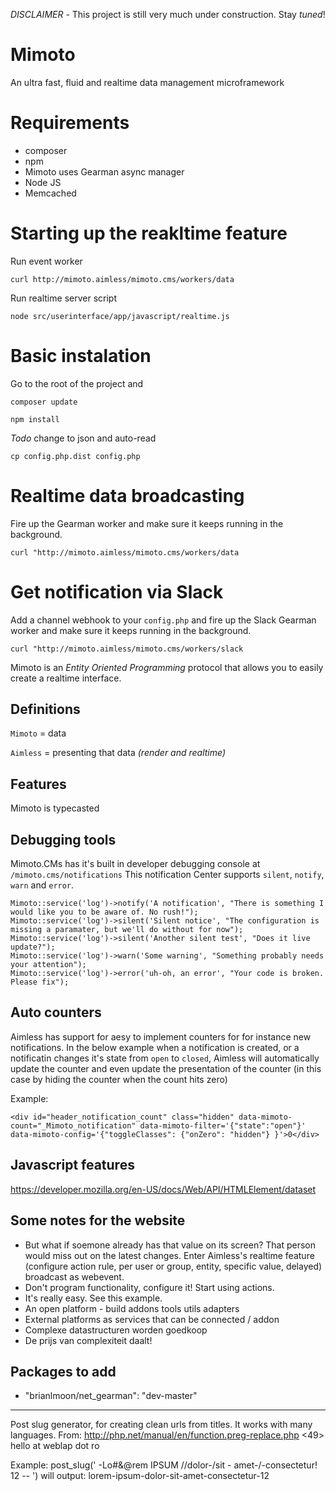 *DISCLAIMER* - This project is still very much under construction. Stay _tuned_!


# Mimoto
An ultra fast, fluid and realtime data management microframework 


# Requirements

- composer
- npm
- Mimoto uses Gearman async manager 
- Node JS
- Memcached

# Starting up the reakltime feature

Run event worker
```
curl http://mimoto.aimless/mimoto.cms/workers/data
```

Run realtime server script
```
node src/userinterface/app/javascript/realtime.js
```



# Basic instalation

Go to the root of the project and  

```
composer update
```

```
npm install
```


*Todo* change to json and auto-read

```
cp config.php.dist config.php
```


# Realtime data broadcasting

Fire up the Gearman worker and make sure it keeps running in the background.

```
curl "http://mimoto.aimless/mimoto.cms/workers/data
```

# Get notification via Slack 

Add a channel webhook to your `config.php` and fire up the Slack Gearman worker and make sure it keeps running in the background.

```
curl "http://mimoto.aimless/mimoto.cms/workers/slack
```








Mimoto is an _Entity Oriented Programming_ protocol that allows you to easily create a realtime interface.


## Definitions

`Mimoto` = data

`Aimless` = presenting that data _(render and realtime)_


## Features

Mimoto is typecasted


## Debugging tools

Mimoto.CMs has it's built in developer debugging console at `/mimoto.cms/notifications`
This notification Center supports `silent`, `notify`, `warn` and `error`. 

```
Mimoto::service('log')->notify('A notification', "There is something I would like you to be aware of. No rush!");
Mimoto::service('log')->silent('Silent notice', "The configuration is missing a paramater, but we'll do without for now");
Mimoto::service('log')->silent('Another silent test', "Does it live update?");
Mimoto::service('log')->warn('Some warning', "Something probably needs your attention");
Mimoto::service('log')->error('uh-oh, an error', "Your code is broken. Please fix");
```

## Auto counters
Aimless has support for aesy to implement counters for for instance new notifications. In the below example when a notification is created, or a notificatin changes it's state from `open` to `closed`, Aimless will automatically update the counter and even update the presentation of the counter (in this case by hiding the counter when the count hits zero) 

Example:
```
<div id="header_notification_count" class="hidden" data-mimoto-count="_Mimoto_notification" data-mimoto-filter='{"state":"open"}' data-mimoto-config='{"toggleClasses": {"onZero": "hidden"} }'>0</div>
```


## Javascript features
https://developer.mozilla.org/en-US/docs/Web/API/HTMLElement/dataset

## Some notes for the website

- But what if soemone already has that value on its screen? That person would miss out on the latest changes. Enter Aimless's realtime feature (configure action rule, per user or group, entity, specific value, delayed) broadcast as webevent.
- Don't program functionality, configure it! Start using actions.
- It's really easy. See this example.
- An open platform - build addons tools utils adapters
- External platforms as services that can be connected / addon
- Complexe datastructuren worden goedkoop
- De prijs van complexiteit daalt!



## Packages to add

- "brianlmoon/net_gearman": "dev-master"




--------

Post slug generator, for creating clean urls from titles. 
It works with many languages. 
From: http://php.net/manual/en/function.preg-replace.php
<49> hello at weblap dot ro

<?php 
function remove_accent($str) 
{ 
  $a = array('À', 'Á', 'Â', 'Ã', 'Ä', 'Å', 'Æ', 'Ç', 'È', 'É', 'Ê', 'Ë', 'Ì', 'Í', 'Î', 'Ï', 'Ð', 'Ñ', 'Ò', 'Ó', 'Ô', 'Õ', 'Ö', 'Ø', 'Ù', 'Ú', 'Û', 'Ü', 'Ý', 'ß', 'à', 'á', 'â', 'ã', 'ä', 'å', 'æ', 'ç', 'è', 'é', 'ê', 'ë', 'ì', 'í', 'î', 'ï', 'ñ', 'ò', 'ó', 'ô', 'õ', 'ö', 'ø', 'ù', 'ú', 'û', 'ü', 'ý', 'ÿ', 'Ā', 'ā', 'Ă', 'ă', 'Ą', 'ą', 'Ć', 'ć', 'Ĉ', 'ĉ', 'Ċ', 'ċ', 'Č', 'č', 'Ď', 'ď', 'Đ', 'đ', 'Ē', 'ē', 'Ĕ', 'ĕ', 'Ė', 'ė', 'Ę', 'ę', 'Ě', 'ě', 'Ĝ', 'ĝ', 'Ğ', 'ğ', 'Ġ', 'ġ', 'Ģ', 'ģ', 'Ĥ', 'ĥ', 'Ħ', 'ħ', 'Ĩ', 'ĩ', 'Ī', 'ī', 'Ĭ', 'ĭ', 'Į', 'į', 'İ', 'ı', 'Ĳ', 'ĳ', 'Ĵ', 'ĵ', 'Ķ', 'ķ', 'Ĺ', 'ĺ', 'Ļ', 'ļ', 'Ľ', 'ľ', 'Ŀ', 'ŀ', 'Ł', 'ł', 'Ń', 'ń', 'Ņ', 'ņ', 'Ň', 'ň', 'ŉ', 'Ō', 'ō', 'Ŏ', 'ŏ', 'Ő', 'ő', 'Œ', 'œ', 'Ŕ', 'ŕ', 'Ŗ', 'ŗ', 'Ř', 'ř', 'Ś', 'ś', 'Ŝ', 'ŝ', 'Ş', 'ş', 'Š', 'š', 'Ţ', 'ţ', 'Ť', 'ť', 'Ŧ', 'ŧ', 'Ũ', 'ũ', 'Ū', 'ū', 'Ŭ', 'ŭ', 'Ů', 'ů', 'Ű', 'ű', 'Ų', 'ų', 'Ŵ', 'ŵ', 'Ŷ', 'ŷ', 'Ÿ', 'Ź', 'ź', 'Ż', 'ż', 'Ž', 'ž', 'ſ', 'ƒ', 'Ơ', 'ơ', 'Ư', 'ư', 'Ǎ', 'ǎ', 'Ǐ', 'ǐ', 'Ǒ', 'ǒ', 'Ǔ', 'ǔ', 'Ǖ', 'ǖ', 'Ǘ', 'ǘ', 'Ǚ', 'ǚ', 'Ǜ', 'ǜ', 'Ǻ', 'ǻ', 'Ǽ', 'ǽ', 'Ǿ', 'ǿ'); 
  $b = array('A', 'A', 'A', 'A', 'A', 'A', 'AE', 'C', 'E', 'E', 'E', 'E', 'I', 'I', 'I', 'I', 'D', 'N', 'O', 'O', 'O', 'O', 'O', 'O', 'U', 'U', 'U', 'U', 'Y', 's', 'a', 'a', 'a', 'a', 'a', 'a', 'ae', 'c', 'e', 'e', 'e', 'e', 'i', 'i', 'i', 'i', 'n', 'o', 'o', 'o', 'o', 'o', 'o', 'u', 'u', 'u', 'u', 'y', 'y', 'A', 'a', 'A', 'a', 'A', 'a', 'C', 'c', 'C', 'c', 'C', 'c', 'C', 'c', 'D', 'd', 'D', 'd', 'E', 'e', 'E', 'e', 'E', 'e', 'E', 'e', 'E', 'e', 'G', 'g', 'G', 'g', 'G', 'g', 'G', 'g', 'H', 'h', 'H', 'h', 'I', 'i', 'I', 'i', 'I', 'i', 'I', 'i', 'I', 'i', 'IJ', 'ij', 'J', 'j', 'K', 'k', 'L', 'l', 'L', 'l', 'L', 'l', 'L', 'l', 'l', 'l', 'N', 'n', 'N', 'n', 'N', 'n', 'n', 'O', 'o', 'O', 'o', 'O', 'o', 'OE', 'oe', 'R', 'r', 'R', 'r', 'R', 'r', 'S', 's', 'S', 's', 'S', 's', 'S', 's', 'T', 't', 'T', 't', 'T', 't', 'U', 'u', 'U', 'u', 'U', 'u', 'U', 'u', 'U', 'u', 'U', 'u', 'W', 'w', 'Y', 'y', 'Y', 'Z', 'z', 'Z', 'z', 'Z', 'z', 's', 'f', 'O', 'o', 'U', 'u', 'A', 'a', 'I', 'i', 'O', 'o', 'U', 'u', 'U', 'u', 'U', 'u', 'U', 'u', 'U', 'u', 'A', 'a', 'AE', 'ae', 'O', 'o'); 
  return str_replace($a, $b, $str); 
} 

function post_slug($str) 
{ 
  return strtolower(preg_replace(array('/[^a-zA-Z0-9 -]/', '/[ -]+/', '/^-|-$/'), 
  array('', '-', ''), remove_accent($str))); 
} 
?> 

Example: post_slug(' -Lo#&@rem  IPSUM //dolor-/sit - amet-/-consectetur! 12 -- ') 
will output: lorem-ipsum-dolor-sit-amet-consectetur-12
